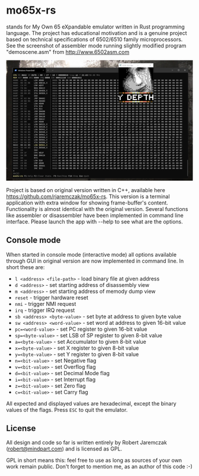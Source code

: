 # mo65x-rs
stands for My Own 65 eXpandable emulator written in Rust programming language. The project has educational motivation and is a genuine project based on technical specifications of 6502/6510 family microprocessors. See the screenshot of assembler mode running slightly modified program "demoscene.asm" from http://www.6502asm.com

![Alt text](https://github.com/rjaremczak/mo65x-rs/blob/master/img/mo65x-rs.png "Interactive console view")

Project is based on original version written in C++, available here https://github.com/rjaremczak/mo65x-rs. This version is a terminal application with extra window for showing frame-buffer's content. Functionality is almost identical with the original version. Several functions like assembler or disassembler have been implemented in command line interface. Please launch the app with --help to see what are the options.

## Console mode
When started in console mode (interactive mode) all options available through GUI in original version are now implemented in command line.
In short these are:

* `l <address> <file-path>` - load binary file at given address
* `d <address>` - set starting address of disassembly view
* `m <address>` - set starting address of memody dump view
* `reset` - trigger hardware reset
* `nmi` - trigger NMI request
* `irq` - trigger IRQ request
* `sb <address> <byte-value>` - set byte at address to given byte value
* `sw <address> <word-value>` - set word at address to given 16-bit value
* `pc=<word-value>` - set PC register to given 16-bit value
* `sp=<byte-value>` - set LSB of SP register to given 8-bit value
* `a=<byte-value>` - set Accumulator to given 8-bit value
* `x=<byte-value>` - set X register to given 8-bit value
* `y=<byte-value>` - set Y register to given 8-bit value
* `n=<bit-value>` - set Negative flag
* `v=<bit-value>` - set Overflog flag
* `d=<bit-value>` - set Decimal Mode flag
* `i=<bit-value>` - set Interrupt flag
* `z=<bit-value>` - set Zero flag
* `c=<bit-value>` - set Carry flag

All expected and displayed values are hexadecimal, except the binary values of the flags.
Press `ESC` to quit the emulator.

## License
All design and code so far is written entirely by Robert Jaremczak (robert@mindpart.com) and is licensed as GPL.

GPL in short means this: feel free to use as long as sources of your own work remain public. Don't forget to mention me, as an author of this code :-)
